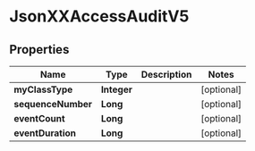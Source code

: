
# JsonXXAccessAuditV5

## Properties
Name | Type | Description | Notes
------------ | ------------- | ------------- | -------------
**myClassType** | **Integer** |  |  [optional]
**sequenceNumber** | **Long** |  |  [optional]
**eventCount** | **Long** |  |  [optional]
**eventDuration** | **Long** |  |  [optional]



